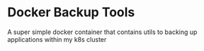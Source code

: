 # Docker Backup Tools

A super simple docker container that contains utils to backing up applications within my k8s cluster

